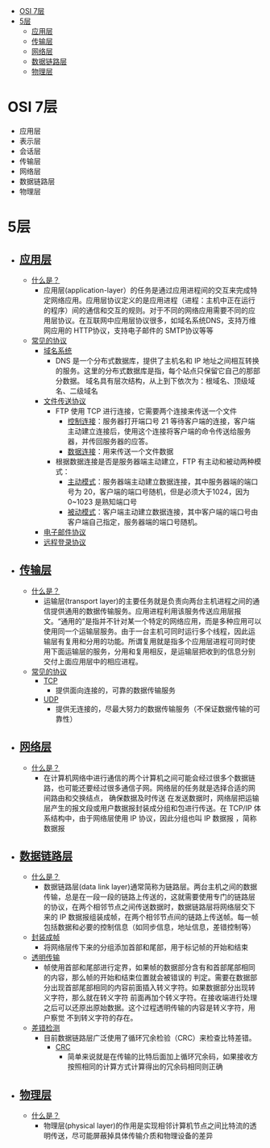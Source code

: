 
* [OSI 7层](#osi-7层)
* [5层](#5层)
  * [<a href="#">应用层</a>](#应用层)
  * [<a href="#">传输层</a>](#传输层)
  * [<a href="#">网络层</a>](#网络层)
  * [<a href="#">数据链路层</a>](#数据链路层)
  * [<a href="#">物理层</a>](#物理层)


# OSI 7层

- 应用层
- 表示层
- 会话层
- 传输层
- 网络层
- 数据链路层
- 物理层

# 5层

- ## [应用层](#)
  - [什么是？](#)
    - 应用层(application-layer）的任务是通过应用进程间的交互来完成特定网络应用。应用层协议定义的是应用进程（进程：主机中正在运行的程序）间的通信和交互的规则。对于不同的网络应用需要不同的应用层协议。在互联网中应用层协议很多，如域名系统DNS，支持万维网应用的 HTTP协议，支持电子邮件的 SMTP协议等等
  - [常见的协议](#)
    - [域名系统](#)
       - DNS 是一个分布式数据库，提供了主机名和 IP 地址之间相互转换的服务。这里的分布式数据库是指，每个站点只保留它自己的那部分数据。
        域名具有层次结构，从上到下依次为：根域名、顶级域名、二级域名
    - [文件传送协议](#)
      - FTP 使用 TCP 进行连接，它需要两个连接来传送一个文件
        - [控制连接](#)：服务器打开端口号 21 等待客户端的连接，客户端主动建立连接后，使用这个连接将客户端的命令传送给服务器，并传回服务器的应答。
        - [数据连接](#)：用来传送一个文件数据 
      - 根据数据连接是否是服务器端主动建立，FTP 有主动和被动两种模式：
        - [主动模式](#)：服务器端主动建立数据连接，其中服务器端的端口号为 20，客户端的端口号随机，但是必须大于1024，因为 0~1023 是熟知端口号
        - [被动模式](#)：客户端主动建立数据连接，其中客户端的端口号由客户端自己指定，服务器端的端口号随机。
    - [电子邮件协议](#)
    - [远程登录协议](#)
    
- ## [传输层](#)
  - [什么是？](#)
    - 运输层(transport layer)的主要任务就是负责向两台主机进程之间的通信提供通用的数据传输服务。应用进程利用该服务传送应用层报文。“通用的”是指并不针对某一个特定的网络应用，而是多种应用可以使用同一个运输层服务。由于一台主机可同时运行多个线程，因此运输层有复用和分用的功能。所谓复用就是指多个应用层进程可同时使用下面运输层的服务，分用和复用相反，是运输层把收到的信息分别交付上面应用层中的相应进程。
  - [常见的协议](#)
    - [TCP](#)
      - 提供面向连接的，可靠的数据传输服务
    - [UDP](#)
      - 提供无连接的，尽最大努力的数据传输服务（不保证数据传输的可靠性）
- ## [网络层](#)
  - [什么是？](#)
    - 在计算机网络中进行通信的两个计算机之间可能会经过很多个数据链路，也可能还要经过很多通信子网。网络层的任务就是选择合适的网间路由和交换结点， 确保数据及时传送 在发送数据时，网络层把运输层产生的报文段或用户数据报封装成分组和包进行传送。在 TCP/IP 体系结构中，由于网络层使用 IP 协议，因此分组也叫 IP 数据报 ，简称 数据报
- ## [数据链路层](#)
  - [什么是？](#)
    - 数据链路层(data link layer)通常简称为链路层。两台主机之间的数据传输，总是在一段一段的链路上传送的，这就需要使用专门的链路层的协议，在两个相邻节点之间传送数据时，数据链路层将网络层交下来的 IP 数据报组装成帧，在两个相邻节点间的链路上传送帧。每一帧包括数据和必要的控制信息（如同步信息，地址信息，差错控制等）
  - [封装成帧](#)
    - 将网络层传下来的分组添加首部和尾部，用于标记帧的开始和结束
  - [透明传输](#)
    - 帧使用首部和尾部进行定界，如果帧的数据部分含有和首部尾部相同的内容，那么帧的开始和结束位置就会被错误的
    判定。需要在数据部分出现首部尾部相同的内容前面插入转义字符。如果数据部分出现转义字符，那么就在转义字符
    前面再加个转义字符。在接收端进行处理之后可以还原出原始数据。这个过程透明传输的内容是转义字符，用户察觉
    不到转义字符的存在。
  - [差错检测](#)
    - 目前数据链路层广泛使用了循环冗余检验（CRC）来检查比特差错。
      - [CRC](#)
        - 简单来说就是在传输的比特后面加上循环冗余码，如果接收方按照相同的计算方式计算得出的冗余码相同则正确  
- ## [物理层](#)
  - [什么是？](#)  
    - 物理层(physical layer)的作用是实现相邻计算机节点之间比特流的透明传送，尽可能屏蔽掉具体传输介质和物理设备的差异